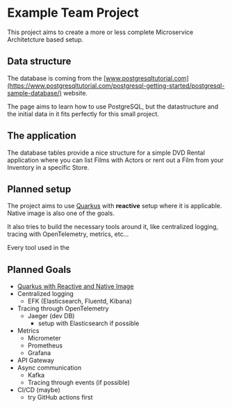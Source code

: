 # Example Team Project

This project aims to create a more or less complete Microservice Architetcture based setup.

## Data structure

The database is coming from the [www.postgresqltutorial.com](https://www.postgresqltutorial.com/postgresql-getting-started/postgresql-sample-database/) website.

The page aims to learn how to use PostgreSQL, but the datastructure and the initial data in it fits perfectly for this small project.

## The application

The database tables provide a nice structure for a simple DVD Rental application where you can list Films with Actors or rent out a Film from your Inventory in a specific Store. 

## Planned setup

The project aims to use [Quarkus](https://quarkus.io/) with **reactive** setup where it is applicable. Native image is also one of the goals.

It also tries to build the necessary tools around it, like centralized logging, tracing with OpenTelemetry, metrics, etc...

Every tool used in the 

## Planned Goals

* [Quarkus with Reactive and Native Image](docs/quarkus/index.md)
* Centralized logging 
  * EFK (Elasticsearch, Fluentd, Kibana)
* Tracing through OpenTelemetry
  * Jaeger (dev DB)
    * setup with Elasticsearch if possible
* Metrics
  * Micrometer
  * Prometheus
  * Grafana
* API Gateway 
* Async communication
  * Kafka
  * Tracing through events (if possible)
* CI/CD (maybe)
  * try GitHub actions first
